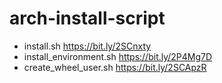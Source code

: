 # arch-install-script

- install.sh https://bit.ly/2SCnxty
- install_environment.sh https://bit.ly/2P4Mg7D
- create_wheel_user.sh https://bit.ly/2SCApzR
